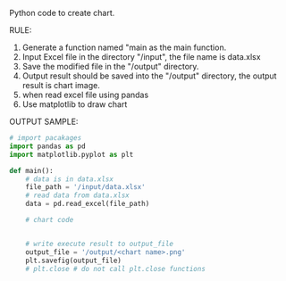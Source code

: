 Python code to create chart.

RULE:

1. Generate a function named "main as the main function.
1. Input Excel file in the directory "/input", the file name is data.xlsx
1. Save the modified file in the "/output" directory.
1. Output result should be saved into the "/output" directory, the output result is chart image.
1. when read excel file using pandas
1. Use matplotlib to draw chart

OUTPUT SAMPLE:

```python
# import pacakages
import pandas as pd
import matplotlib.pyplot as plt

def main():
    # data is in data.xlsx
    file_path = '/input/data.xlsx'
    # read data from data.xlsx
    data = pd.read_excel(file_path)

    # chart code


    # write execute result to output_file
    output_file = '/output/<chart name>.png'
    plt.savefig(output_file)
    # plt.close # do not call plt.close functions
```
